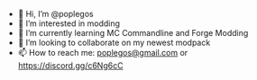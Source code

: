 - 👋 Hi, I’m @poplegos
- 👀 I’m interested in modding
- 🌱 I’m currently learning MC Commandline and Forge Modding
- 💞️ I’m looking to collaborate on my newest modpack
- 📫 How to reach me: poplegos@gmail.com or https://discord.gg/c6Ng6cC

<!---
poplegos/poplegos is a ✨ special ✨ repository because its `README.md` (this file) appears on your GitHub profile.
You can click the Preview link to take a look at your changes.
--->
